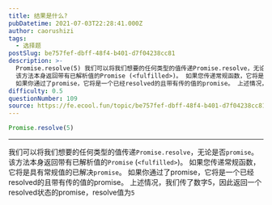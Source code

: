 ```yaml
---
title: 结果是什么?
pubDatetime: 2021-07-03T22:28:41.000Z
author: caorushizi
tags:
  - 选择题
postSlug: be757fef-dbff-48f4-b401-d7f04238cc81
description: >-
  Promise.resolve(5) 我们可以将我们想要的任何类型的值传递Promise.resolve，无论是否promise。
  该方法本身返回带有已解析值的Promise (<fulfilled>)。 如果您传递常规函数，它将是具有常规值的已解决promise。
  如果你通过了promise，它将是一个已经resolved的且带有传的值的promise。 上述情况，我们传了数字5，因此返回一个r
difficulty: 0.5
questionNumber: 109
source: https://fe.ecool.fun/topic/be757fef-dbff-48f4-b401-d7f04238cc81
---
```


```javascript
Promise.resolve(5)
```

---

我们可以将我们想要的任何类型的值传递`Promise.resolve`，无论是否`promise`。 该方法本身返回带有已解析值的`Promise` (`<fulfilled>`)。 如果您传递常规函数，它将是具有常规值的已解决`promise`。 如果你通过了promise，它将是一个已经resolved的且带有传的值的promise。
上述情况，我们传了数字5，因此返回一个resolved状态的promise，resolve值为`5`
